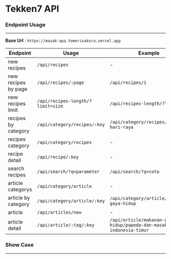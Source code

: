 # Tekken7 API

### Endpoint Usage
---
**Base Url** : `https://masak-apa.tomorisakura.vercel.app`

| Endpoint | Usage | Example |
|----------|-------|---------|
| new recipes | `/api/recipes` | - |
| new recipes by page | `/api/recipes/:page` | `/api/recipes/1` |
| new recipes limit | `/api/recipes-length/?limit=size` | `/api/recipes-length/?limit=5` |
| recipes by category | `/api/category/recipes/:key` | `/api/category/recipes/masakan-hari-raya` |
| recipes category | `/api/category/recipes` | - |
| recipe detail | `/api/recipe/:key` | - |
| search recipes | `/api/search/?q=parameter` | `/api/search/?q=coto` |
| article categorys | `/api/category/article` | - |
| article by category | `/api/category/article/:key` | `/api/category/article/makanan-gaya-hidup` |
| article | `/api/articles/new` | - |
| article detail | `/api/article/:tag/:key` | `/api/article/makanan-gaya-hidup/papeda-dan-masakan-indonesia-timur` |

### Show Case
---
